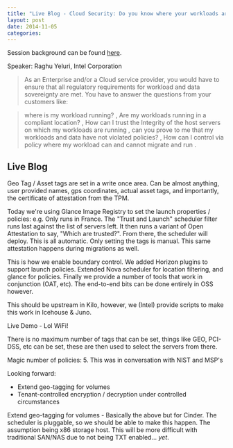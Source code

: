 ```yaml
---
title: "Live Blog - Cloud Security: Do you know where your workloads are running?"
layout: post
date: 2014-11-05
categories: 
---
```


Session background can be found [here](https://openstacksummitnovember2014paris.sched.org/event/98e55a657e2e78e8beacaaacde714a0f).

Speaker: Raghu Yeluri, Intel Corporation

> As an Enterprise and/or a Cloud service provider, you would have to ensure that all regulatory requirements for workload and data sovereignty are met.   You have to answer the questions from your customers like:

>where is my workload running? ,  Are my workloads running in a compliant location? ,  How can I trust the Integrity of the host servers on which my workloads are running , can you prove to me that my workloads and data have not violated policies? , How can I control via policy where my workload can and cannot migrate and run .

## Live Blog

Geo Tag / Asset tags are set in a write once area. Can be almost anything, user provided names, gps coordinates, actual asset tags, and importantly, the certificate of attestation from the TPM.

Today we're using Glance Image Registry to set the launch properties / policies: e.g. Only runs in France. The "Trust and Launch" scheduler filter runs last against the list of servers left. It then runs a variant of Open Attestation to say, "Which are trusted?". From there, the scheduler will deploy. This is all automatic. Only setting the tags is manual. This same attestation happens during migrations as well.

This is how we enable boundary control. We added Horizon plugins to support launch policies. Extended Nova scheduler for location filtering, and glance for policies. Finally we provide a number of tools that work in conjunction (OAT, etc). The end-to-end bits can be done entirely in OSS however.

This should be upstream in Kilo, however, we (Intel) provide scripts to make this work in Icehouse & Juno.

Live Demo - Lol WiFi!

There is no maximum number of tags that can be set, things like GEO, PCI-DSS, etc can be set, these are then used to select the servers from there.

Magic number of policies: 5. This was in conversation with NIST and MSP's

Looking forward:

- Extend geo-tagging for volumes
- Tenant-controlled encryption / decryption under controlled circumstances

Extend geo-tagging for volumes - Basically the above but for Cinder. The scheduler is pluggable, so we should be able to make this happen. The assumption being x86 storage host. This will be more difficult with traditional SAN/NAS due to not being TXT enabled... *yet*.
